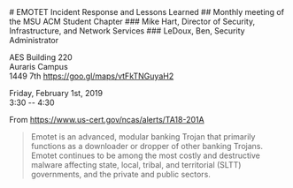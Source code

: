<link rel="stylesheet" type="text/css" href="/style.css">
# EMOTET Incident Response and Lessons Learned
## Monthly meeting of the MSU ACM Student Chapter
### Mike Hart, Director of Security, Infrastructure, and Network Services
### LeDoux, Ben, Security Administrator

AES Building 220<br/>
Auraris Campus<br/>
1449 7th <https://goo.gl/maps/vtFkTNGuyaH2>

Friday, February 1st, 2019<br/>
3:30 -- 4:30

From <https://www.us-cert.gov/ncas/alerts/TA18-201A>
> Emotet is an advanced, modular banking Trojan that primarily functions as a downloader or dropper of other banking Trojans. Emotet continues to be among the most costly and destructive malware affecting state, local, tribal, and territorial (SLTT) governments, and the private and public sectors.
